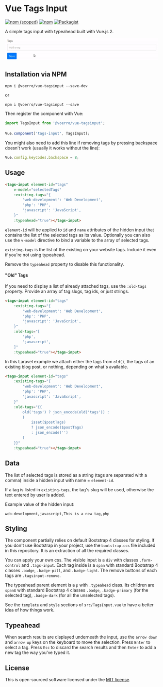 # Vue Tags Input

[![npm (scoped)](https://img.shields.io/npm/v/@voerro/vue-tagsinput.svg)](https://www.npmjs.com/package/@voerro/vue-tagsinput)
[![npm](https://img.shields.io/npm/dm/@voerro/vue-tagsinput.svg)](https://www.npmjs.com/package/@voerro/vue-tagsinput)
[![Packagist](https://img.shields.io/packagist/l/voerro/laravel-file-uploader.svg?style=flat-square)](https://opensource.org/licenses/MIT)

A simple tags input with typeahead built with Vue.js 2.

![](demo.gif)

## Installation via NPM

```
npm i @voerro/vue-tagsinput --save-dev
```
or
```
npm i @voerro/vue-tagsinput --save
```

Then register the component with Vue:

```javascript
import TagsInput from '@voerro/vue-tagsinput';

Vue.component('tags-input', TagsInput);
```

You might also need to add this line if removing tags by pressing backspace doesn't work (usually it works without the line):

```javascript
Vue.config.keyCodes.backspace = 8;
```

## Usage

```html
<tags-input element-id="tags"
    v-model="selectedTags"
    :existing-tags="{ 
        'web-development': 'Web Development',
        'php': 'PHP',
        'javascript': 'JavaScript',
    }"
    :typeahead="true"></tags-input>
```

`element-id` will be applied to `id` and `name` attributes of the hidden input that contains the list of the selected tags as its value. Optionally you can also use the `v-model` directive to bind a variable to the array of selected tags.

`existing-tags` is the list of the existing on your website tags. Include it even if you're not using typeahead.

Remove the `typeahead` property to disable this functionality.

#### "Old" Tags

If you need to display a list of already attached tags, use the `:old-tags` property. Provide an array of tag slugs, tag ids, or just strings.

```html
<tags-input element-id="tags"
    :existing-tags="{ 
        'web-development': 'Web Development',
        'php': 'PHP',
        'javascript': 'JavaScript',
    }"
    :old-tags="[
        'php',
        'javascript',
    ]"
    :typeahead="true"></tags-input>
```

In this Laravel example we attach either the tags from `old()`, the tags of an existing blog post, or nothing, depending on what's available.

```html
<tags-input element-id="tags"
    :existing-tags="{ 
        'web-development': 'Web Development',
        'php': 'PHP',
        'javascript': 'JavaScript',
    }"
    :old-tags="{{ 
        old('tags') ? json_encode(old('tags')) :
        (
            isset($postTags)
            ? json_encode($postTags)
            : json_encode('')
        ) 
    }}"
    :typeahead="true"></tags-input>
```

## Data

The list of selected tags is stored as a string (tags are separated with a comma) inside a hidden input with name = `element-id`.

If a tag is listed in `existing-tags`, the tag's slug will be used, otherwise the text entered by user is added.

Example value of the hidden input:
```
web-development,javascript,This is a new tag,php
```

## Styling

The component partially relies on default Bootstrap 4 classes for styling. If you don't use Bootstrap in your project, use the `bootstrap.css` file included in this repository. It is an extraction of all the required classes.

You can apply your own css. The visible input is a `div` with classes `.form-control` and `.tags-input`. Each tag inside is a `span` with standard Bootstrap 4 classes `.badge`, `.badge-pill`, and `.badge-light`. The remove buttons of each tags are `.tagsinput-remove`.

The typeahead parent element is a `p` with `.typeahead` class. Its children are `span`s with standard Bootstrap 4 classes `.badge`, `.badge-primary` (for the selected tag), `.badge-dark` (for all the unselected tags).

See the `template` and `style` sections of `src/TagsInput.vue` to have a better idea of how things work.

## Typeahead

When search results are displayed underneath the input, use the `arrow down` and `arrow up` keys on the keyboard to move the selection. Press `Enter` to select a tag. Press `Esc` to discard the search results and then `Enter` to add a new tag the way you've typed it.

## License

This is open-sourced software licensed under the [MIT license](http://opensource.org/licenses/MIT).

